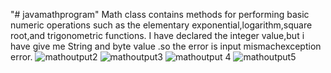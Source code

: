 "# javamathprogram"
Math class contains methods for performing basic numeric operations such as the elementary exponential,logarithm,square root,and trigonometric functions.
I have declared the integer value,but i have give me String and byte value .so the error is input mismachexception error.
![mathoutput2](https://user-images.githubusercontent.com/116806049/201074043-816f16f6-36c7-4237-8c0e-190b92975465.PNG)
![mathoutput3](https://user-images.githubusercontent.com/116806049/201074128-97eadd9d-8d86-4c38-89d8-10e6b3f9b3be.PNG)
![mathoutput 4](https://user-images.githubusercontent.com/116806049/201074188-959304ef-0274-4f2e-bab9-92be5e654f81.PNG)
![mathoutput5](https://user-images.githubusercontent.com/116806049/201083267-711838ab-b9ec-469c-840b-36362553d182.PNG)

